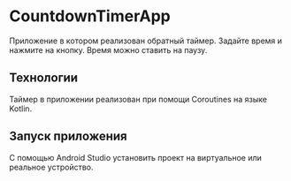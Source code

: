 # CountdownTimerApp
Приложение в котором реализован обратный таймер. Задайте время и нажмите на кнопку. Время можно ставить на паузу.

## Технологии
Таймер в приложении реализован при помощи Сoroutines на языке Kotlin.

## Запуск приложения
С помощью Android Studio установить проект на виртуальное или реальное устройство.

